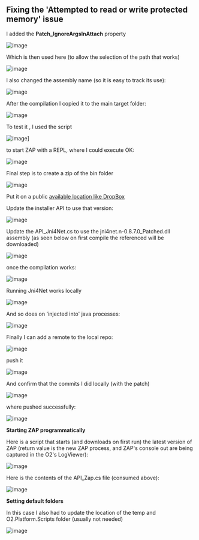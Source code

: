 ## Fixing the 'Attempted to read or write protected memory' issue

I added the **Patch_IgnoreArgsInAttach** property

![image](images/image_thumb_25255B71_25255D.png)

Which is then used here (to allow the selection of the path that works)

![image](images/image_thumb_25255B72_25255D.png)

I also changed the assembly name (so it is easy to track its use):

![image](images/image_thumb_25255B73_25255D.png)

After the compilation I copied it to the main target folder:

![image](images/image_thumb_25255B74_25255D.png)

To test it , I used the script

![image](images/image_thumb_25255B77_25255D.png)]

to start ZAP with a REPL, where I could execute OK:

![image](images/image_thumb_25255B76_25255D.png)

Final step is to create a zip of the bin folder

![image](images/image_thumb_25255B78_25255D.png)

Put it on a public [available location like DropBox](https://dl.dropboxusercontent.com/u/81532342/O2%20Files/jni4net-0.8.7.0-bin_Patched.zip)

Update the installer API to use that version:

![image](images/image_thumb_25255B79_25255D.png)

Update the API_Jni4Net.cs to use the jni4net.n-0.8.7.0_Patched.dll assembly (as seen below on first compile the referenced will be downloaded)

![image](images/image_thumb_25255B80_25255D.png)

once the compilation works:

![image](images/image_thumb_25255B81_25255D.png)

Running Jni4Net works locally

![image](images/image_thumb_25255B82_25255D.png)

And so does on 'injected into' java processes:

![image](images/image_thumb_25255B83_25255D.png)

Finally I can add a remote to the local repo:

![image](images/image_thumb_25255B85_25255D.png)

push it

![image](images/image_thumb_25255B86_25255D.png)

And confirm that the commits I did locally (with the patch)

![image](images/image_thumb_25255B87_25255D.png)

where pushed successfully:

![image](images/image_thumb_25255B88_25255D.png)


**Starting ZAP programmatically**

Here is a script that starts (and downloads on first run) the latest version of ZAP (return value is the new ZAP process, and ZAP's console out are being captured in the O2's LogViewer):

![image](images/image_thumb_25255B1_25255D1.png)

Here is the contents of the API_Zap.cs file (consumed above):

![image](images/image_thumb_25255B2_25255D1.png)

**Setting default folders**

In this case I also had to update the location of the temp and O2.Platform.Scripts folder (usually not needed)

![image](images/image_thumb_25255B5_25255D1.png)
